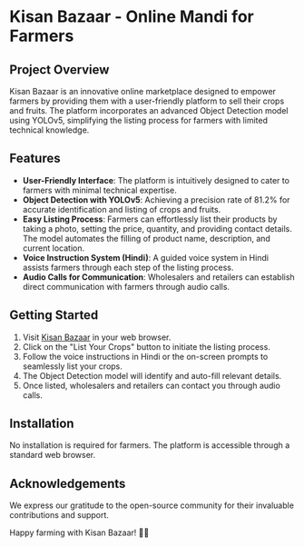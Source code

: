 # Kisan Bazaar - Online Mandi for Farmers

## Project Overview

Kisan Bazaar is an innovative online marketplace designed to empower farmers by providing them with a user-friendly platform to sell their crops and fruits. The platform incorporates an advanced Object Detection model using YOLOv5, simplifying the listing process for farmers with limited technical knowledge.

## Features

- **User-Friendly Interface**: The platform is intuitively designed to cater to farmers with minimal technical expertise.
- **Object Detection with YOLOv5**: Achieving a precision rate of 81.2% for accurate identification and listing of crops and fruits.
- **Easy Listing Process**: Farmers can effortlessly list their products by taking a photo, setting the price, quantity, and providing contact details. The model automates the filling of product name, description, and current location.
- **Voice Instruction System (Hindi)**: A guided voice system in Hindi assists farmers through each step of the listing process.
- **Audio Calls for Communication**: Wholesalers and retailers can establish direct communication with farmers through audio calls.

## Getting Started

1. Visit [Kisan Bazaar](https://kisanbazaar.onrender.com/) in your web browser.
2. Click on the "List Your Crops" button to initiate the listing process.
3. Follow the voice instructions in Hindi or the on-screen prompts to seamlessly list your crops.
4. The Object Detection model will identify and auto-fill relevant details.
5. Once listed, wholesalers and retailers can contact you through audio calls.

## Installation

No installation is required for farmers. The platform is accessible through a standard web browser.


## Acknowledgements

We express our gratitude to the open-source community for their invaluable contributions and support.

Happy farming with Kisan Bazaar! 🌾🛒
